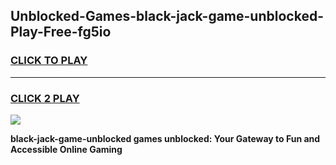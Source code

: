 
## Unblocked-Games-black-jack-game-unblocked-Play-Free-fg5io
<h3>
<a href="https://premium76.site?title=black-jack-game-unblocked&ref=20M">CLICK TO PLAY</a></h3>
<hr>

<h3>
<a href="https://premium76.site?title=black-jack-game-unblocked&ref=20M">CLICK 2 PLAY</a>
  
</h3>

<a href="https://premium76.site?title=black-jack-game-unblocked&ref=19M"><img src="https://clearcache.store/games.png"></a>


**black-jack-game-unblocked games unblocked: Your Gateway to Fun and Accessible Online Gaming**
